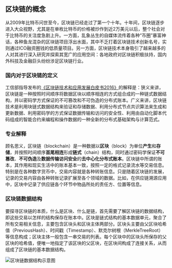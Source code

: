 <!-- 
It is written by liangrui_ibilling,
email:liangrui_ibilling@si-tech.com
-->

## 区块链的概念

从2009年比特币问世至今，区块链已经走过了第一个十年。十年间，区块链逐步进入大众视野，尤其是在单枚比特币的价格被炒作到近2万美元以后，整个社会对于比特币的关注度急剧上升。一方面，乱象丛生的自媒体流传着各种“币圈”暴富神话，各种鱼龙混杂的区块链项目浮出水面，其中不乏打着区块链技术创新名号，实则通过ICO融资圈钱的低质量项目。另一方面，区块链技术本身吸引了越来越多的人对其进行深入研究并探索其宽广的应用空间：各地政府对区块链积极扶持，国内外科技及金融巨头纷纷涉足区块链行业。

### 国内对于区块链的定义

工信部指导发布的[《区块链技术和应用发展白皮书2016》](http://eip.teamshub.com/t/5091161)的解释是：狭义来讲，区块链是一种按照时间顺序将数据区块以顺序相连的方式组合成的一种链式数据结构，并以密码学方式保证的不可篡改和不可伪造的分布式账本。广义来讲，区块链技术是利用块链式数据结构来验证和存储数据、利用分布式节点共识算法来生成和更新数据、利用密码学的方式保证数据传输和访问的安全性、利用由自动化脚本代码组成的智能合约来编程和操作数据的一种全新的分布式基础架构与计算范式。

### 专业解释

顾名思义，区块链（blockchain）是一种数据以**区块**（block）为单位**产生**和**存储**，并按照时间顺序**首尾相连**形成**链式**（chain）结构，同时通过密码学保证**不可篡改**、**不可伪造**及**数据传输访问安全**的**去中心化分布式账本**。区块链中所谓的账本，其作用和现实生活中的账本基本一致，按照一定的格式记录流水等交易信息。特别是在各种数字货币中，交易内容就是各种转账信息。只是随着区块链的发展，记录的交易内容由各种转账记录扩展至各个领域的数据。比如，在供应链溯源应用中，区块中记录了供应链各个环节中物品所处的责任方、位置等信息。

### 区块链数据结构

要探寻区块链的本质，什么是区块、什么是链，首先需要了解区块链的数据结构，即这些交易以怎样的结构保存在账本中。区块是链式结构的基本数据单元，聚合了所有交易相关信息，主要包含区块头和区块主体两部分。区块头主要由父区块哈希值（PreviousHash）、时间戳（Timestamp）、默克尔树根（MerkleTreeRoot）等信息构成；区块主体一般包含一串交易的列表。每个区块中的区块头所保存的父区块的哈希值，便唯一地指定了该区块的父区块，在区块间构成了连接关系，从而组成了区块链的基本数据结构。

![区块链数据结构示意图](560A1A7CFF654AA1A7D1E047195CCA98)